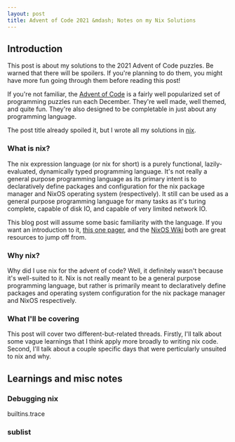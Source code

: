 ```yaml
---
layout: post
title: Advent of Code 2021 &mdash; Notes on my Nix Solutions
---
```


## Introduction

This post is about my solutions to the 2021 Advent of Code puzzles. Be warned that there will be spoilers. If you're planning to do them, you might have more fun going through them before reading this post!

If you're not familiar, the [Advent of Code](https://adventofcode.com/about) is a fairly well popularized set of programming puzzles run each December. They're well made, well themed, and quite fun. They're also designed to be completable in just about any programming language.

The post title already spoiled it, but I wrote all my solutions in [nix](https://github.com/euank/advent-of-nix-2021).

### What is nix?

The nix expression language (or nix for short) is a purely functional, lazily-evaluated, dynamically typed programming language. It's not really a general purpose programming language as its primary intent is to declaratively define packages and configuration for the nix package manager and NixOS operating system (respectively). It still can be used as a general purpose programming language for many tasks as it's turing complete, capable of disk IO, and capable of very limited network IO.

This blog post will assume some basic familiarity with the language. If you want an introduction to it, [this one pager](https://github.com/tazjin/nix-1p), and the [NixOS Wiki](https://nixos.wiki/wiki/Nix_Expression_Language) both are great resources to jump off from.

### Why nix?

Why did I use nix for the advent of code? Well, it definitely wasn't because it's well-suited to it. Nix is not really meant to be a general purpose programming language, but rather is primarily meant to declaratively define packages and operating system configuration for the nix package manager and NixOS respectively.


### What I'll be covering

This post will cover two different-but-related threads. Firstly, I'll talk
about some vague learnings that I think apply more broadly to writing nix code.
Second, I'll talk about a couple specific days that were perticularly unsuited
to nix and why.

## Learnings and misc notes

###

### Debugging nix

builtins.trace

### sublist

